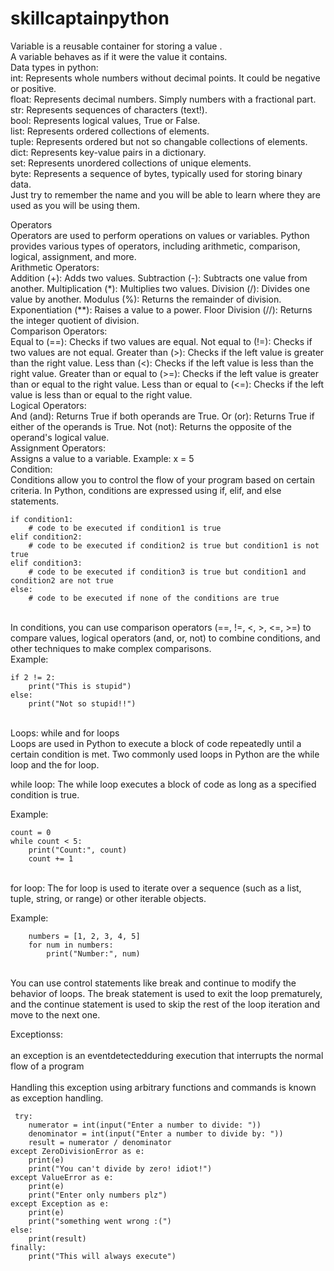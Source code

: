# skillcaptainpython
Variable is a reusable container for storing a value .<br />
A variable behaves as if it were the value it contains.<br />
Data types in python:<br />
int: Represents whole numbers without decimal points. It could be negative or positive.<br />
float: Represents decimal numbers. Simply numbers with a fractional part.<br />
str: Represents sequences of characters (text!).<br />
bool: Represents logical values, True or False.<br />
list: Represents ordered collections of elements.<br />
tuple: Represents ordered but not so changable collections of elements.<br />
dict: Represents key-value pairs in a dictionary.<br />
set: Represents unordered collections of unique elements.<br />
byte: Represents a sequence of bytes, typically used for storing binary data.
<br />
Just try to remember the name and you will be able to learn where they are used as you will be using them. <br />

Operators <br />
Operators are used to perform operations on values or variables. Python provides various types of operators, including arithmetic, comparison, logical, assignment, and more.
<br />
Arithmetic Operators:<br />
Addition (+): Adds two values.
Subtraction (-): Subtracts one value from another.
Multiplication (*): Multiplies two values.
Division (/): Divides one value by another.
Modulus (%): Returns the remainder of division.
Exponentiation (**): Raises a value to a power.
Floor Division (//): Returns the integer quotient of division.
<br />
Comparison Operators:<br />
Equal to (==): Checks if two values are equal.
Not equal to (!=): Checks if two values are not equal.
Greater than (>): Checks if the left value is greater than the right value.
Less than (<): Checks if the left value is less than the right value.
Greater than or equal to (>=): Checks if the left value is greater than or equal to the right value.
Less than or equal to (<=): Checks if the left value is less than or equal to the right value.
<br />
Logical Operators:<br />
And (and): Returns True if both operands are True.
Or (or): Returns True if either of the operands is True.
Not (not): Returns the opposite of the operand's logical value.
<br />
Assignment Operators:<br />
Assigns a value to a variable. Example: x = 5
<br />
Condition:<br />
Conditions allow you to control the flow of your program based on certain criteria. In Python, conditions are expressed using if, elif, and else statements.
<br />

    if condition1:
        # code to be executed if condition1 is true
    elif condition2:
        # code to be executed if condition2 is true but condition1 is not true
    elif condition3:
        # code to be executed if condition3 is true but condition1 and condition2 are not true
    else:
        # code to be executed if none of the conditions are true
<br />
In conditions, you can use comparison operators (==, !=, <, >, <=, >=) to compare values, logical operators (and, or, not) to combine conditions, and other techniques to make complex comparisons.
<br />
Example:
<br />

    if 2 != 2:
    	print("This is stupid")
    else:
    	print("Not so stupid!!")
  <br />   
  Loops: while and for loops
  <br />   
Loops are used in Python to execute a block of code repeatedly until a certain condition is met. Two commonly used loops in Python are the while loop and the for loop.  <br />   

while loop: The while loop executes a block of code as long as a specified condition is true.  <br />   

Example:  <br />  

    
    count = 0
    while count < 5:
        print("Count:", count)
        count += 1
  <br />       
for loop: The for loop is used to iterate over a sequence (such as a list, tuple, string, or range) or other iterable objects.
  <br />   
  
Example:  <br />  
    
        numbers = [1, 2, 3, 4, 5]
        for num in numbers:
            print("Number:", num)
    
  <br />  
You can use control statements like break and continue to modify the behavior of loops. The break statement is used to exit the loop prematurely, and the continue statement is used to skip the rest of the loop iteration and move to the next one.
  <br />  

 Exceptionss:  <br />  
 an exception is an eventdetectedduring execution that interrupts the normal flow of a program <br />  
 Handling this exception using arbitrary functions and commands is known as exception handling.   <br /> 
 
```
 try:
    numerator = int(input("Enter a number to divide: "))
    denominator = int(input("Enter a number to divide by: "))
    result = numerator / denominator
except ZeroDivisionError as e:
    print(e)
    print("You can't divide by zero! idiot!")
except ValueError as e:
    print(e)
    print("Enter only numbers plz")
except Exception as e:
    print(e)
    print("something went wrong :(")
else:
    print(result)
finally:
    print("This will always execute")
```

